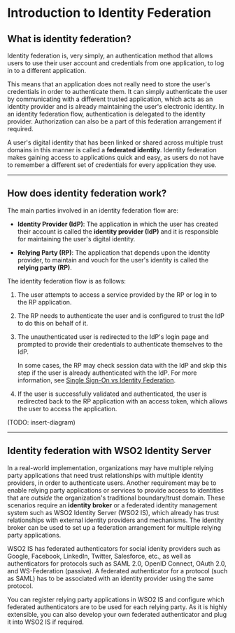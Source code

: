 # Introduction to Identity Federation

## What is identity federation? 

Identity federation is, very simply, an authentication method that allows users to use their user account and credentials from one application, to log in to a different application. 

This means that an application does not really need to store the user's credentials in order to authenticate them. It can simply authenticate the user by communicating with a different trusted application, which acts as an identity provider and is already maintaining the user's electronic identity. In an identity federation flow, authentication is delegated to the identity provider. Authorization can also be a part of this federation arrangement if required. 

A user's digital identity that has been linked or shared across multiple trust domains in this manner is called a **federated identity**. Identity federation makes gaining access to applications quick and easy, as users do not have to remember a different set of credentials for every application they use. 

----

## How does identity federation work?

The main parties involved in an identity federation flow are:

- **Identity Provider (IdP)**: The application in which the user has created their account is called the **identity provider (IdP)** and it is responsible for maintaining the user's digital identity. 

- **Relying Party (RP)**: The application that depends upon the identity provider, to maintain and vouch for the user's identity is called the **relying party (RP)**. 

The identity federation flow is as follows:

1. The user attempts to access a service provided by the RP or log in to the RP application. 

2. The RP needs to authenticate the user and is configured to trust the IdP to do this on behalf of it. 

3. The unauthenticated user is redirected to the IdP's login page and prompted to provide their credentials to authenticate themselves to the IdP. 

    In some cases, the RP may check session data with the IdP and skip this step if the user is already authenticated with the IdP. For more information, see [Single Sign-On vs Identity Federation](TODO:link-to-concept).

4. If the user is successfully validated and authenticated, the user is redirected back to the RP application with an access token, which allows the user to access the application. 

(TODO: insert-diagram)

----

## Identity federation with WSO2 Identity Server

In a real-world implementation, organizations may have multiple relying party applications that need trust relationships with multiple identity providers, in order to authenticate users. Another requirement may be to enable relying party applications or services to provide access to identities that are *outside* the organization's traditional boundary/trust domain. These scenarios require an **identity broker** or a federated identity management system such as WSO2 Identity Server (WSO2 IS), which already has trust relationships with external identity providers and mechanisms. The identity broker can be used to set up a federation arrangement for multiple relying party applications. 

WSO2 IS has federated authenticators for social idenity providers such as Google, Facebook, LinkedIn, Twitter, Salesforce, etc., as well as authenticators for protocols such as SAML 2.0, OpenID Connect, OAuth 2.0, and WS-Federation (passive). A federated authenticator for a protocol (such as SAML) has to be associated with an identity provider using the same protocol.

You can register relying party applications in WSO2 IS and configure which federated authenticators are to be used for each relying party. As it is highly extensible, you can also develop your own federated authenticator and plug it into WSO2 IS if required. 

